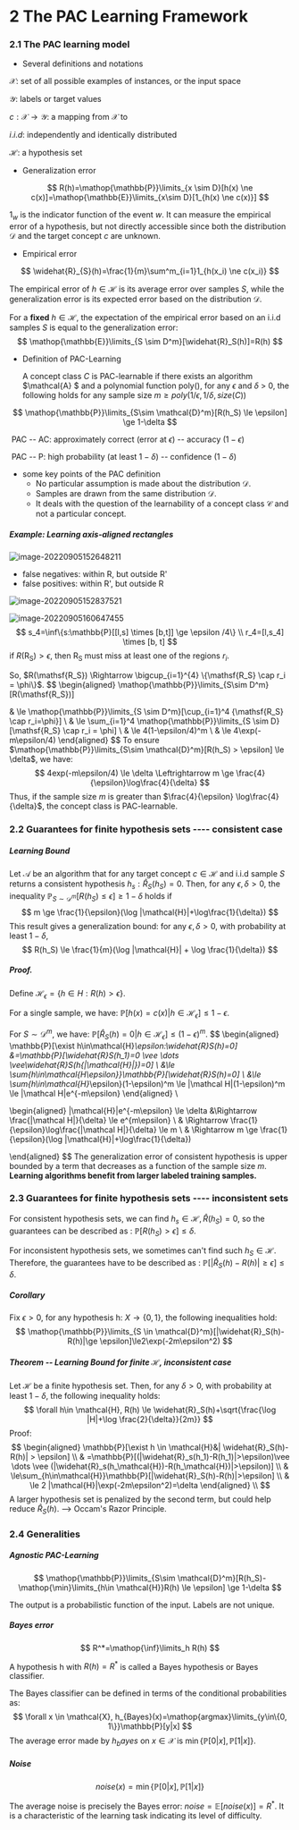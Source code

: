 # 2  The PAC Learning Framework

### 2.1 The PAC learning model

- Several definitions and notations

$\mathcal{X}$: set of all possible examples of instances, or the input space

$\mathcal{Y}$: labels or target values

$c:\mathcal{X} \to \mathcal{Y}$: a mapping from $\mathcal{X}$ to 

$i.i.d$: independently and identically distributed

$\mathcal{H}$: a hypothesis set

- Generalization error

$$
R(h)=\mathop{\mathbb{P}}\limits_{x \sim D}[h(x) \ne c(x)]=\mathop{\mathbb{E}}\limits_{x\sim D}[1_{h(x) \ne c(x)}]
$$

$1_w$ is the indicator function of the event $w$. It can measure the empirical error of a hypothesis, but not directly accessible since both the distribution $\mathcal{D}$ and the target concept $c$ are unknown.

- Empirical error

$$
\widehat{R}_{S}(h)=\frac{1}{m}\sum^m_{i=1}1_{h(x_i) \ne c(x_i)}
$$

The empirical error of $h \in \mathcal{H}$ is its average error over samples $S$, while the generalization error is its expected error based on the distribution $\mathcal{D}$.

For a **fixed** $h \in \mathcal{H}$, the expectation of the empirical error based on an i.i.d samples $S$ is equal to the generalization error:
$$
\mathop{\mathbb{E}}\limits_{S \sim D^m}[\widehat{R}_S(h)]=R(h)
$$

- Definition of PAC-Learning

  A concept class $C$ is PAC-learnable if there exists an algorithm $\mathcal{A} $ and a polynomial function poly(), for any $\epsilon$ and $\delta$ > 0, the following holds for any sample size $m \ge poly(1/\epsilon,1/\delta, size(C))$ 

$$
\mathop{\mathbb{P}}\limits_{S\sim \mathcal{D}^m}[R(h_S) \le \epsilon] \ge 1-\delta
$$

​		PAC -- AC: approximately correct (error at $\epsilon$) -- accuracy ($1-\epsilon$)

​		PAC -- P: high probability (at least $1-\delta$) -- confidence ($1-\delta$)

- some key points of the PAC definition
  - No particular assumption is made about the distribution $\mathcal{D}$.
  - Samples are drawn from the same distribution $\mathcal{D}$.
  - It deals with the question of the learnability of a concept class $\mathcal{C}$ and not a particular concept.

##### Example: Learning axis-aligned rectangles

![image-20220905152648211](C:\Users\21156\AppData\Roaming\Typora\typora-user-images\image-20220905152648211.png)

- false negatives: within R, but outside R'
- false positives: within R', but outside R

![image-20220905152837521](C:\Users\21156\AppData\Roaming\Typora\typora-user-images\image-20220905152837521.png)

![image-20220905160647455](C:\Users\21156\AppData\Roaming\Typora\typora-user-images\image-20220905160647455.png)
$$
s_4=\inf\{s:\mathbb{P}[[l,s] \times [b,t]] \ge \epsilon /4\} \\
r_4=[l,s_4] \times [b, t]
$$
if $R(\mathsf{R_S})>\epsilon$, then $\mathsf{R_S}$ must miss at least one of the regions $r_i$.

So, $R(\mathsf{R_S}) \Rightarrow \bigcup_{i=1}^{4} \{\mathsf{R_S} \cap r_i = \phi\}$.
$$
\begin{aligned}
\mathop{\mathbb{P}}\limits_{S\sim D^m}[R(\mathsf{R_S})] 

& \le \mathop{\mathbb{P}}\limits_{S \sim D^m}[\cup_{i=1}^4 \{\mathsf{R_S} \cap r_i=\phi\}] \\
& \le \sum_{i=1}^4 \mathop{\mathbb{P}}\limits_{S \sim D}[\mathsf{R_S} \cap r_i = \phi] \\
& \le 4(1-\epsilon/4)^m \\
& \le 4\exp(-m\epsilon/4) 
\end{aligned}
$$
To ensure $\mathop{\mathbb{P}}\limits_{S\sim \mathcal{D}^m}[R(h_S) > \epsilon] \le \delta$, we have:
$$
4exp(-m\epsilon/4) \le \delta \Leftrightarrow m \ge \frac{4}{\epsilon}\log\frac{4}{\delta}
$$
Thus, if the sample size $m$ is greater than $\frac{4}{\epsilon} \log\frac{4}{\delta}$, the concept class is PAC-learnable.

### 2.2 Guarantees for finite hypothesis sets ---- consistent case

##### Learning Bound

Let $\mathcal{A}$ be an algorithm that for any target concept $c \in  \mathcal{H}$ and i.i.d sample $S$ returns a consistent hypothesis $h_s:\widehat{R}_S(h_S)=0$. Then, for any $\epsilon,\delta>0$, the inequality $\mathbb{P}_{S\sim \mathcal{D}^m}[R(h_S) \le \epsilon] \ge 1-\delta$ holds if
$$
m \ge \frac{1}{\epsilon}(\log |\mathcal{H}|+\log\frac{1}{\delta})
$$
This result gives a generalization bound: for any $\epsilon,\delta>0$, with probability at least $1-\delta$,
$$
R(h_S) \le \frac{1}{m}(\log |\mathcal{H}| + \log \frac{1}{\delta})
$$

##### Proof.

Define $\mathcal{H}_\epsilon=\{h\in H:R(h)>\epsilon\}$.

For a single sample, we have: $\mathbb{P}[h(x)=c(x)|h\in\mathcal{H}_\epsilon] \le 1-\epsilon$.

For $S\sim \mathcal{D}^m$, we have: $\mathbb{P}[\widehat{R}_S(h)=0|h\in\mathcal{H}_\epsilon]\le(1-\epsilon)^m$.
$$
\begin{aligned}
\mathbb{P}[\exist h\in\mathcal{H}_\epsilon:\widehat{R}_S(h)=0]
&=\mathbb{P}[\widehat{R}_S(h_1)=0 \vee \dots \vee\widehat{R}_S(h_{|\mathcal{H}|})=0] \\
&\le \sum_{h\in\mathcal{H_\epsilon}}\mathbb{P}[\widehat{R}_S(h)=0] \\
&\le \sum_{h\in\mathcal{H}_\epsilon}(1-\epsilon)^m
\le |\mathcal H|(1-\epsilon)^m 
\le |\mathcal H|e^{-m\epsilon}
\end{aligned} \\

\begin{aligned}
|\mathcal{H}|e^{-m\epsilon} \le \delta &\Rightarrow \frac{|\mathcal H|}{\delta} \le e^{m\epsilon} \\
& \Rightarrow \frac{1}{\epsilon}\log\frac{|\mathcal H|}{\delta} \le m \\
& \Rightarrow  m \ge \frac{1}{\epsilon}(\log |\mathcal{H}|+\log\frac{1}{\delta})

\end{aligned}
$$
The generalization error of consistent hypothesis is upper bounded by a term that decreases as a function of the sample size $m$. **Learning algorithms benefit from larger labeled training samples.**

### 2.3 Guarantees for finite hypothesis sets ---- inconsistent sets

For consistent hypothesis sets, we can find $h_s \in \mathcal{H}, \widehat{R}(h_S)=0$, so the guarantees can be described as : $\mathbb{P}[R(h_S)>\epsilon]\le\delta$.

For inconsistent hypothesis sets, we sometimes can't find such $h_S \in  \mathcal{H}$. Therefore, the guarantees have to be described as : $\mathbb{P}[|\widehat{R}_S(h)-R(h)|\ge \epsilon]\le\delta$.

##### Corollary

Fix $\epsilon>0$, for any hypothesis h: $X \to \{0, 1\}$, the following inequalities hold:
$$
\mathop{\mathbb{P}}\limits_{S \in \mathcal{D}^m}[|\widehat{R}_S(h)-R(h)|\ge \epsilon]\le2\exp(-2m\epsilon^2)
$$

##### Theorem -- Learning Bound for finite $\mathcal{H}$, inconsistent case

Let $\mathcal{H}$ be a finite hypothesis set. Then, for any $\delta>0$, with probability at least $1-\delta$, the following inequality holds:
$$
\forall h\in \mathcal{H}, R(h) \le \widehat{R}_S(h)+\sqrt{\frac{\log |H|+\log \frac{2}{\delta}}{2m}}
$$
Proof: 
$$
\begin{aligned}
\mathbb{P}[\exist h \in \mathcal{H}&| \widehat{R}_S(h)-R(h)| > \epsilon] \\
& =\mathbb{P}[(|\widehat{R}_s(h_1)-R(h_1)|>\epsilon)\vee \dots \vee (|\widehat{R}_s(h_\mathcal{H})-R(h_\mathcal{H})|>\epsilon)] \\
& \le\sum_{h\in\mathcal{H}}\mathbb{P}[|\widehat{R}_S(h)-R(h)|>\epsilon] \\
& \le 2 |\mathcal{H}|\exp(-2m\epsilon^2)=\delta
\end{aligned} \\
$$
A larger hypothesis set is penalized by the second term, but could help reduce $\widehat{R}_S(h)$. --> Occam's Razor Principle.

### 2.4 Generalities

##### Agnostic PAC-Learning

$$
\mathop{\mathbb{P}}\limits_{S\sim \mathcal{D}^m}[R(h_S)-\mathop{\min}\limits_{h\in \mathcal{H}}R(h) \le \epsilon] \ge 1-\delta 
$$

The output is a probabilistic function of the input. Labels are not unique.

##### Bayes error

$$
R^*=\mathop{\inf}\limits_h R(h)
$$

A hypothesis h with $R(h)=R^*$ is called a Bayes hypothesis or Bayes classifier.

The Bayes classifier can be defined in terms of the conditional probabilities as:
$$
\forall x \in \mathcal{X}, h_{Bayes}(x)=\mathop{argmax}\limits_{y\in\{0, 1\}}\mathbb{P}[y|x]
$$
The average error made by $h_bayes$ on $x\in\mathcal{X}$ is $\min \{\mathbb{P}[0|x],\mathbb{P}[1|x]\}$.

##### Noise

$$
noise(x)=\min \{\mathbb{P}[0|x],\mathbb{P}[1|x]\}
$$

The average noise is precisely the Bayes error: $noise=\mathbb{E}[noise(x)]=R^*$. It is a characteristic of the learning task indicating its level of difficulty.

